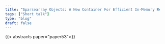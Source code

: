 ```yaml
---
title: "Sparsearray Objects: A New Container For Efficient In-Memory Representation Of Multidimensional Sparse Arrays"
tags: ["Short talk"]
type: "blog"
draft: false
---
```


{{< abstracts paper="paper53">}}


